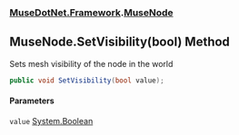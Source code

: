 ### [MuseDotNet.Framework](./MuseDotNet-Framework.md 'MuseDotNet.Framework').[MuseNode](./MuseNode.md 'MuseDotNet.Framework.MuseNode')
## MuseNode.SetVisibility(bool) Method
Sets mesh visibility of the node in the world  
```csharp
public void SetVisibility(bool value);
```
#### Parameters
<a name='MuseDotNet-Framework-MuseNode-SetVisibility(bool)-value'></a>
`value` [System.Boolean](https://docs.microsoft.com/en-us/dotnet/api/System.Boolean 'System.Boolean')  
  
